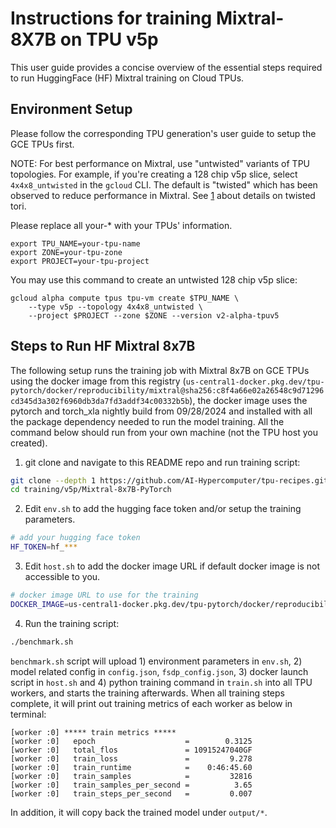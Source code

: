 # Instructions for training Mixtral-8X7B on TPU v5p


This user guide provides a concise overview of the essential steps required to run HuggingFace (HF) Mixtral training on Cloud TPUs.


## Environment Setup

Please follow the corresponding TPU generation's user guide to setup the GCE TPUs
first.

NOTE: For best performance on Mixtral, use "untwisted" variants of TPU topologies.
For example, if you're creating a 128 chip v5p slice, select `4x4x8_untwisted` in
the `gcloud` CLI. The default is "twisted" which has been observed to reduce
performance in Mixtral. See [1] about details on twisted tori.

Please replace all your-* with your TPUs' information.

```
export TPU_NAME=your-tpu-name
export ZONE=your-tpu-zone
export PROJECT=your-tpu-project
```

You may use this command to create an untwisted 128 chip v5p slice:

```
gcloud alpha compute tpus tpu-vm create $TPU_NAME \
    --type v5p --topology 4x4x8_untwisted \
    --project $PROJECT --zone $ZONE --version v2-alpha-tpuv5
```

## Steps to Run HF Mixtral 8x7B

The following setup runs the training job with Mixtral 8x7B on GCE TPUs using the docker image from this registry (`us-central1-docker.pkg.dev/tpu-pytorch/docker/reproducibility/mixtral@sha256:c8f4a66e02a26548c9d71296cd345d3a302f6960db3da7fd3addf34c00332b5b`), the docker image uses the pytorch and torch_xla nightly build from 09/28/2024 and installed with all the package dependency needed to run the model training. All the command below should run from your own machine (not the TPU host you created).

1. git clone and navigate to this README repo and run training script:
```bash
git clone --depth 1 https://github.com/AI-Hypercomputer/tpu-recipes.git
cd training/v5p/Mixtral-8x7B-PyTorch
```
2. Edit `env.sh` to add the hugging face token and/or setup the training parameters.
```bash
# add your hugging face token
HF_TOKEN=hf_***
```
3. Edit `host.sh` to add the docker image URL if default docker image is not accessible to you.
```bash
# docker image URL to use for the training
DOCKER_IMAGE=us-central1-docker.pkg.dev/tpu-pytorch/docker/reproducibility/mixtral@sha256:c8f4a66e02a26548c9d71296cd345d3a302f6960db3da7fd3addf34c00332b5b
```
4. Run the training script:
```bash
./benchmark.sh
```
`benchmark.sh` script will upload 1) environment parameters in `env.sh`, 2) model related config in `config.json`, `fsdp_config.json`, 3) docker launch script in `host.sh` and 4) python training command in `train.sh` into all TPU workers, and starts the training afterwards. When all training steps complete, it will print out training metrics of each worker as below in terminal:
```
[worker :0] ***** train metrics *****
[worker :0]   epoch                    =        0.3125
[worker :0]   total_flos               = 10915247040GF
[worker :0]   train_loss               =         9.278
[worker :0]   train_runtime            =    0:46:45.60
[worker :0]   train_samples            =         32816
[worker :0]   train_samples_per_second =          3.65
[worker :0]   train_steps_per_second   =         0.007
```
In addition,  it will copy back the trained model under `output/*`.

<!-- xrefs -->

[1]: https://cloud.google.com/tpu/docs/v4#twisted-tori


